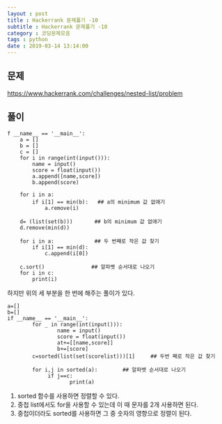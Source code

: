 ```yaml
---
layout : post
title : Hackerrank 문제풀기 -10
subtitle : Hackerrank 문제풀기 -10
category : 코딩문제모음
tags : python
date : 2019-03-14 13:14:00
---
```


## 문제

https://www.hackerrank.com/challenges/nested-list/problem

## 풀이

~~~
f __name__ == '__main__':
    a = []
    b = []
    c = []
    for i in range(int(input())):
        name = input()
        score = float(input())
        a.append([name,score])  
        b.append(score)  

    for i in a:
        if i[1] == min(b):   ## a의 minimum 값 없애기
            a.remove(i)   

    d= (list(set(b)))       ## b의 minimum 값 없애기
    d.remove(min(d))

    for i in a:             ## 두 번째로 작은 값 찾기
        if i[1] == min(d):
            c.append(i[0])

    c.sort()               ## 알파벳 순서대로 나오기
    for i in c:
        print(i)
~~~

하지만 위의 세 부분을 한 번에 해주는 풀이가 있다.

~~~
a=[]
b=[]
if __name__ == '__main__':
        for _ in range(int(input())):
                name = input()
                score = float(input())
                at+=[[name,score]]
                b+=[score]
        c=sorted(list(set(scorelist)))[1]     ## 두번 째로 작은 값 찾기

        for i,j in sorted(a):        ## 알파벳 순서대로 나오기
             if j==c:
                    print(a)
~~~
1. sorted 함수를 사용하면 정렬할 수 있다.
2. 중첩 list에서도 for을 사용할 수 있는데 이 때 문자를 2개 사용하면 된다.
3. 중첩이더라도 sorted를 사용하면 그 중 숫자의 영향으로 정렬이 된다.
